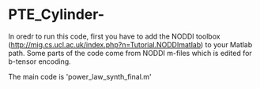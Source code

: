 # PTE_Cylinder-
In oredr to run this code, first you have to add the NODDI toolbox (http://mig.cs.ucl.ac.uk/index.php?n=Tutorial.NODDImatlab) to your Matlab path.
Some parts of the code come from NODDI m-files which is edited for b-tensor encoding.

The main code is 'power_law_synth_final.m'
